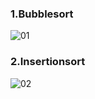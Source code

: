 ### 1.Bubblesort

![01](https://github.com/user-attachments/assets/57ca2792-9a34-4d16-9716-611c1e9f295f)



### 2.Insertionsort

![02](https://github.com/user-attachments/assets/f6b4e6a2-e505-45a3-ba89-c1dc6da13b12)
